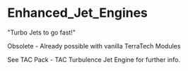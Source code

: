 # Enhanced_Jet_Engines
"Turbo Jets to go fast!"

Obsolete - Already possible with vanilla TerraTech Modules

See TAC Pack - TAC Turbulence Jet Engine for further info.
